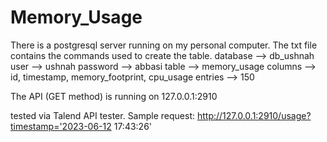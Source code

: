 # Memory_Usage

There is a postgresql server running on my personal computer. The txt file contains the commands used to create the table. 
database --> db_ushnah
user --> ushnah
password --> abbasi
table --> memory_usage
columns --> id, timestamp, memory_footprint, cpu_usage
entries --> 150

The API (GET method) is running on 127.0.0.1:2910 

tested via Talend API tester. Sample request:
http://127.0.0.1:2910/usage?timestamp='2023-06-12 17:43:26'

